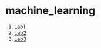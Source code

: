 # machine_learning

1. [Lab1]( https://rpubs.com/underckit/831149 "Lab1") 
2. [Lab2]( https://rpubs.com/underckit/831164 "Lab2") 
3. [Lab3]( https://rpubs.com/underckit/831188 "Lab3") 
